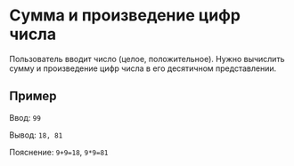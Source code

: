 # Сумма и произведение цифр числа
Пользователь вводит число (целое, положительное). 
Нужно вычислить сумму и произведение цифр числа в его десятичном представлении.

##  Пример
Ввод: `99`

Вывод: `18, 81`

Пояснение: `9+9=18`, `9*9=81`
